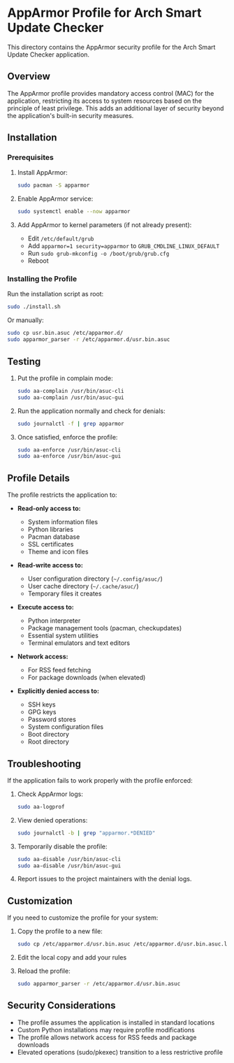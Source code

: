 # AppArmor Profile for Arch Smart Update Checker

This directory contains the AppArmor security profile for the Arch Smart Update Checker application.

## Overview

The AppArmor profile provides mandatory access control (MAC) for the application, restricting its access to system resources based on the principle of least privilege. This adds an additional layer of security beyond the application's built-in security measures.

## Installation

### Prerequisites

1. Install AppArmor:
   ```bash
   sudo pacman -S apparmor
   ```

2. Enable AppArmor service:
   ```bash
   sudo systemctl enable --now apparmor
   ```

3. Add AppArmor to kernel parameters (if not already present):
   - Edit `/etc/default/grub`
   - Add `apparmor=1 security=apparmor` to `GRUB_CMDLINE_LINUX_DEFAULT`
   - Run `sudo grub-mkconfig -o /boot/grub/grub.cfg`
   - Reboot

### Installing the Profile

Run the installation script as root:
```bash
sudo ./install.sh
```

Or manually:
```bash
sudo cp usr.bin.asuc /etc/apparmor.d/
sudo apparmor_parser -r /etc/apparmor.d/usr.bin.asuc
```

## Testing

1. Put the profile in complain mode:
   ```bash
   sudo aa-complain /usr/bin/asuc-cli
   sudo aa-complain /usr/bin/asuc-gui
   ```

2. Run the application normally and check for denials:
   ```bash
   sudo journalctl -f | grep apparmor
   ```

3. Once satisfied, enforce the profile:
   ```bash
   sudo aa-enforce /usr/bin/asuc-cli
   sudo aa-enforce /usr/bin/asuc-gui
   ```

## Profile Details

The profile restricts the application to:

- **Read-only access to:**
  - System information files
  - Python libraries
  - Pacman database
  - SSL certificates
  - Theme and icon files

- **Read-write access to:**
  - User configuration directory (`~/.config/asuc/`)
  - User cache directory (`~/.cache/asuc/`)
  - Temporary files it creates

- **Execute access to:**
  - Python interpreter
  - Package management tools (pacman, checkupdates)
  - Essential system utilities
  - Terminal emulators and text editors

- **Network access:**
  - For RSS feed fetching
  - For package downloads (when elevated)

- **Explicitly denied access to:**
  - SSH keys
  - GPG keys
  - Password stores
  - System configuration files
  - Boot directory
  - Root directory

## Troubleshooting

If the application fails to work properly with the profile enforced:

1. Check AppArmor logs:
   ```bash
   sudo aa-logprof
   ```

2. View denied operations:
   ```bash
   sudo journalctl -b | grep "apparmor.*DENIED"
   ```

3. Temporarily disable the profile:
   ```bash
   sudo aa-disable /usr/bin/asuc-cli
   sudo aa-disable /usr/bin/asuc-gui
   ```

4. Report issues to the project maintainers with the denial logs.

## Customization

If you need to customize the profile for your system:

1. Copy the profile to a new file:
   ```bash
   sudo cp /etc/apparmor.d/usr.bin.asuc /etc/apparmor.d/usr.bin.asuc.local
   ```

2. Edit the local copy and add your rules

3. Reload the profile:
   ```bash
   sudo apparmor_parser -r /etc/apparmor.d/usr.bin.asuc
   ```

## Security Considerations

- The profile assumes the application is installed in standard locations
- Custom Python installations may require profile modifications
- The profile allows network access for RSS feeds and package downloads
- Elevated operations (sudo/pkexec) transition to a less restrictive profile 